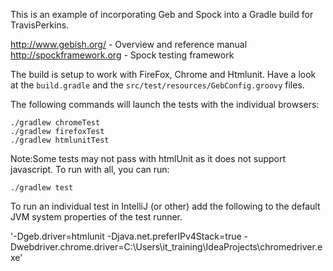 This is an example of incorporating Geb and Spock into a Gradle build for TravisPerkins.

http://www.gebish.org/ - Overview and reference manual
http://spockframework.org - Spock testing framework

The build is setup to work with FireFox, Chrome and Htmlunit.
Have a look at the `build.gradle` and the `src/test/resources/GebConfig.groovy` files.

The following commands will launch the tests with the individual browsers:

    ./gradlew chromeTest
    ./gradlew firefoxTest
    ./gradlew htmlunitTest

Note:Some tests may not pass with htmlUnit as it does not support javascript. To run with all, you can run:

    ./gradlew test

To run an individual test in IntelliJ (or other) add the following to the default JVM system properties of the test runner.

'-Dgeb.driver=htmlunit -Djava.net.preferIPv4Stack=true -Dwebdriver.chrome.driver=C:\Users\it_training\IdeaProjects\chromedriver.exe'



